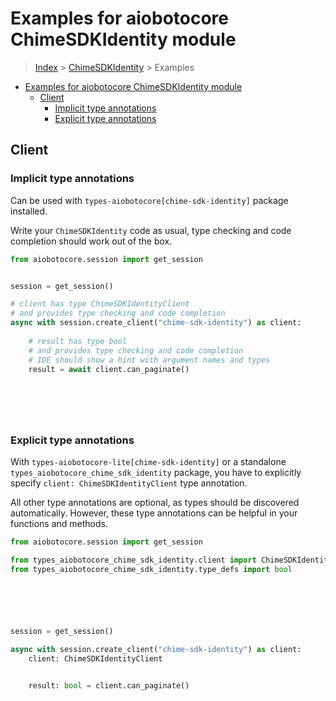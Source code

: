 <a id="examples-for-aiobotocore-chimesdkidentity-module"></a>

# Examples for aiobotocore ChimeSDKIdentity module

> [Index](../README.md) > [ChimeSDKIdentity](./README.md) > Examples

- [Examples for aiobotocore ChimeSDKIdentity module](#examples-for-aiobotocore-chimesdkidentity-module)
  - [Client](#client)
    - [Implicit type annotations](#implicit-type-annotations)
    - [Explicit type annotations](#explicit-type-annotations)

<a id="client"></a>

## Client

<a id="implicit-type-annotations"></a>

### Implicit type annotations

Can be used with `types-aiobotocore[chime-sdk-identity]` package installed.

Write your `ChimeSDKIdentity` code as usual, type checking and code completion
should work out of the box.

```python
from aiobotocore.session import get_session


session = get_session()

# client has type ChimeSDKIdentityClient
# and provides type checking and code completion
async with session.create_client("chime-sdk-identity") as client:
    
    # result has type bool
    # and provides type checking and code completion
    # IDE should show a hint with argument names and types
    result = await client.can_paginate()
    

    

    
```

<a id="explicit-type-annotations"></a>

### Explicit type annotations

With `types-aiobotocore-lite[chime-sdk-identity]` or a standalone
`types_aiobotocore_chime_sdk_identity` package, you have to explicitly specify
`client: ChimeSDKIdentityClient` type annotation.

All other type annotations are optional, as types should be discovered
automatically. However, these type annotations can be helpful in your functions
and methods.

```python
from aiobotocore.session import get_session

from types_aiobotocore_chime_sdk_identity.client import ChimeSDKIdentityClient
from types_aiobotocore_chime_sdk_identity.type_defs import bool






session = get_session()

async with session.create_client("chime-sdk-identity") as client:
    client: ChimeSDKIdentityClient

    
    result: bool = client.can_paginate()
    

    

    
```
